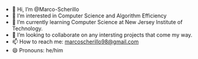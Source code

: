 - 👋 Hi, I’m @Marco-Scherillo
- 👀 I’m interested in Computer Science and Algorithm Efficiency
- 🌱 I’m currently learning Computer Science at New Jersey Institute of Technology.
- 💞️ I’m looking to collaborate on any intersting projects that come my way.
- 📫 How to reach me: marcoscherillo98@gmail.com
- 😄 Pronouns: he/him
